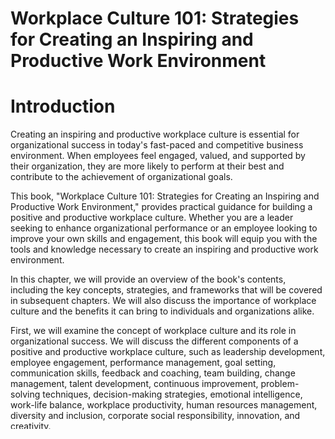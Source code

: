 # Workplace Culture 101: Strategies for Creating an Inspiring and Productive Work Environment

# Introduction

Creating an inspiring and productive workplace culture is essential for organizational success in today's fast-paced and competitive business environment. When employees feel engaged, valued, and supported by their organization, they are more likely to perform at their best and contribute to the achievement of organizational goals.

This book, "Workplace Culture 101: Strategies for Creating an Inspiring and Productive Work Environment," provides practical guidance for building a positive and productive workplace culture. Whether you are a leader seeking to enhance organizational performance or an employee looking to improve your own skills and engagement, this book will equip you with the tools and knowledge necessary to create an inspiring and productive work environment.

In this chapter, we will provide an overview of the book's contents, including the key concepts, strategies, and frameworks that will be covered in subsequent chapters. We will also discuss the importance of workplace culture and the benefits it can bring to individuals and organizations alike.

First, we will examine the concept of workplace culture and its role in organizational success. We will discuss the different components of a positive and productive workplace culture, such as leadership development, employee engagement, performance management, goal setting, communication skills, feedback and coaching, team building, change management, talent development, continuous improvement, problem-solving techniques, decision-making strategies, emotional intelligence, work-life balance, workplace productivity, human resources management, diversity and inclusion, corporate social responsibility, innovation, and creativity.

Next, we will delve into the benefits of creating an inspiring and productive workplace culture. We will look at how a positive and productive workplace culture can improve organizational performance, increase employee engagement, boost productivity, reduce turnover, and enhance overall employee well-being.

Throughout the book, we will provide practical strategies for creating a positive and productive workplace culture. These strategies will cover topics such as leadership development, employee engagement, performance management, goal setting, communication skills, feedback and coaching, team building, change management, talent development, continuous improvement, problem-solving techniques, decision-making strategies, emotional intelligence, work-life balance, workplace productivity, human resources management, diversity and inclusion, corporate social responsibility, innovation, and creativity.

Finally, we will conclude this chapter by highlighting the key takeaways from the book and discussing how readers can apply the concepts and strategies presented in their own workplaces. Whether you are a leader seeking to enhance organizational performance or an employee looking to improve your own skills and engagement, this book will provide you with valuable insights and practical tools for creating an inspiring and productive workplace culture and achieving optimal results.

MingHai Zheng is a writer based in Wuhan, China, who focuses on writing articles about workplace and management topics. He has written hundreds of articles on these topics and is dedicated to sharing his insights and experiences with others who are interested in improving their careers and their businesses.



1. Organizational culture
2. Leadership development
3. Employee engagement
4. Performance management
5. Goal setting
6. Communication skills
7. Feedback and coaching
8. Team building
9. Change management
10. Talent development
11. Continuous improvement
12. Problem-solving techniques
13. Decision-making strategies
14. Emotional intelligence
15. Work-life balance
16. Workplace productivity
17. Human resources management
18. Diversity and inclusion
19. Corporate social responsibility
20. Innovation and creativity.

